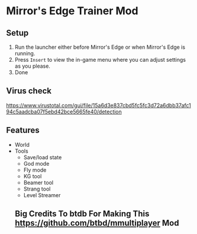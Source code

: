 # Mirror's Edge Trainer Mod

## Setup 
1. Run the launcher either before Mirror's Edge or when Mirror's Edge is running.
2. Press `Insert` to view the in-game menu where you can adjust settings as you please.
3. Done
## Virus check
https://www.virustotal.com/gui/file/15a6d3e837cbd5fc5fc3d72a6dbb37afc194c5aadcba07f5ebd42bce5665fe40/detection
## Features
- World
- Tools
    - Save/load state
    - God mode
    - Fly mode
    - KG tool
    - Beamer tool
    - Strang tool
    - Level Streamer
    ## Big Credits To btdb For Making This https://github.com/btbd/mmultiplayer Mod
